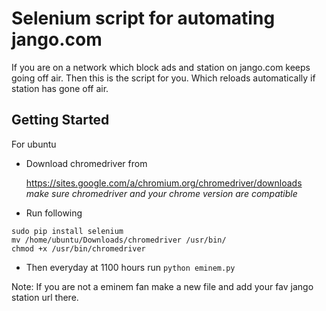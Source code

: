# Selenium script for automating jango.com

If you are on a network which block ads and station on jango.com keeps going off air.
Then this is the script for you. Which reloads automatically if station has gone off air.

## Getting Started

For ubuntu

- Download chromedriver from

  https://sites.google.com/a/chromium.org/chromedriver/downloads     
  *make sure chromedriver and your chrome version are compatible*

- Run following

```
sudo pip install selenium
mv /home/ubuntu/Downloads/chromedriver /usr/bin/
chmod +x /usr/bin/chromedriver
```

- Then everyday at  1100 hours run `python eminem.py`

Note: If you are not a eminem fan make a new file and add your fav jango station url there.
